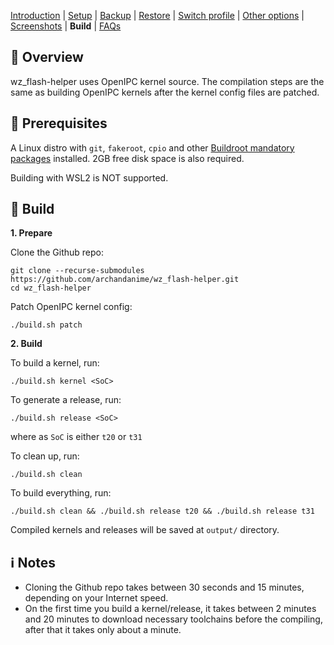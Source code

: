 [Introduction](README.md) | [Setup](README_setup.md) | [Backup](README_backup.md) | [Restore](README_restore.md) | [Switch profile](README_switch_profile.md) | [Other options](README_other_options.md) | [Screenshots](README_screenshots.md) | **Build** | [FAQs](README_FAQs.md)


## 📄 Overview

wz_flash-helper uses OpenIPC kernel source. The compilation steps are the same as building OpenIPC kernels after the kernel config files are patched.

## ‍🍳 Prerequisites

A Linux distro with `git`, `fakeroot`, `cpio` and other [Buildroot mandatory packages](https://buildroot.org/downloads/manual/manual.html#requirement-mandatory) installed. 2GB free disk space is also required.

Building with WSL2 is NOT supported.

## 🔨 Build

**1. Prepare**

Clone the Github repo:
```
git clone --recurse-submodules https://github.com/archandanime/wz_flash-helper.git
cd wz_flash-helper
```

Patch OpenIPC kernel config:
```
./build.sh patch
```

**2. Build**

To build a kernel, run:
```
./build.sh kernel <SoC>
```

To generate a release, run:
```
./build.sh release <SoC>
```

where as `SoC` is either `t20` or `t31`

To clean up, run:
```
./build.sh clean
```
To build everything, run:
```
./build.sh clean && ./build.sh release t20 && ./build.sh release t31
```

Compiled kernels and releases will be saved at `output/` directory.

## ℹ️ Notes

- Cloning the Github repo takes between 30 seconds and 15 minutes, depending on your Internet speed.
- On the first time you build a kernel/release, it takes between 2 minutes and 20 minutes to download necessary toolchains before the compiling, after that it takes only about a minute.
